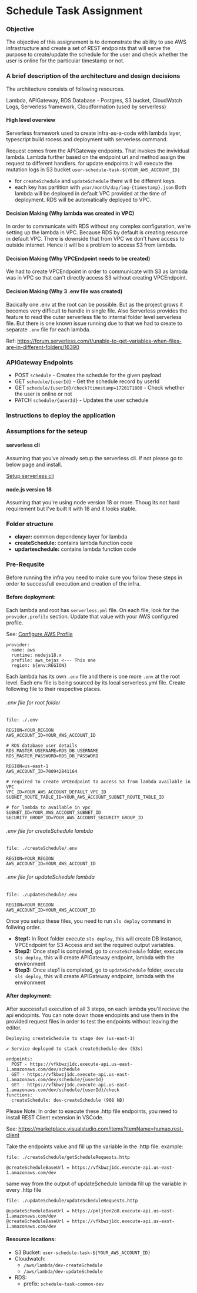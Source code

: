 # Schedule Task Assignment

### Objective

The objective of this assignement is to demonstrate the ability to use AWS infrastructure and create a set of REST endpoints that will serve the purpose to create/update the schedule for the user and check whether the user is online for the particular timestamp or not.

### A brief description of the architecture and design decisions

The architecture consists of following resources.

Lambda, APIGateway, RDS Database - Postgres, S3 bucket, CloudWatch Logs, Serverless framework, Cloudformation (used by serverless)

#### High level overview

Serverless framework used to create infra-as-a-code with lambda layer, typescript build rocess and deployment with serverless command.

Request comes from the APIGateway endpoints. That invokes the invividual lambda. Lambda further based on the endpoint url and method assign the request to different handlers. for update endpoints it will execute the mutation logs in S3 bucket `user-schedule-task-${YOUR_AWS_ACCOUNT_ID}`

- for `createSchedule` and `updateSchedule` there will be different keys.
- each key has partition with `year/month/day/log-{timestamp}.json`
  Both lambda will be deployed in default VPC provided at the time of deployment. RDS will be automatically deployed to VPC.

#### Decision Making (Why lambda was created in VPC)

In order to communicate with RDS without any complex configuration, we're setting up the lambda in VPC. Because RDS by default is creating resource in default VPC. There is downside that from VPC we don't have access to outside internet. Hence it will be a problem to access S3 from lambda.

#### Decision Making (Why VPCEndpoint needs to be created)

We had to create VPCEndpoint in order to communicate with S3 as lambda was in VPC so that can't directly access S3 without creating VPCEndpoint.

#### Decision Making (Why 3 .env file was created)

Bacically one .env at the root can be possible. But as the project grows it becomes very difficult to handle in single file. Also Serverless provides the feature to read the outer serverless file to internal folder level serverless file. But there is one known issue running due to that we had to create to separate `.env` file for each lambda.

Ref: https://forum.serverless.com/t/unable-to-get-variables-when-files-are-in-different-folders/16390

### APIGateway Endpoints

- POST `schedule` - Creates the schedule for the given payload
- GET `schedule/{userId}` - Get the schedule record by userId
- GET `schedule/{userId}/check?timestamp=1720171800` - Check whether the user is online or not
- PATCH `schedule/{userId}` - Updates the user schedule

### Instructions to deploy the application

### Assumptions for the seteup

#### serverless cli

Assuming that you've already setup the serverless cli. If not please go to below page and install.

[Setup serverless cli](https://www.serverless.com/framework/docs-getting-started)

#### node.js version 18

Assuming that you're using node version 18 or more. Thoug its not hard requirement but I've built it with 18 and it looks stable.

### Folder structure

- **clayer:** common dependency layer for lambda
- **createSchedule:** contains lambda function code
- **updarteschedule:** contains lambda function code

### Pre-Requsite

Before running the infra you need to make sure you follow these steps in order to successfull execution and creation of the infra.

#### Before deployment:

Each lambda and root has `serverless.yml` file. On each file, look for the `provider.profile` section. Update that value with your AWS configured profile.

See: [Configure AWS Profile](https://docs.aws.amazon.com/cli/latest/userguide/cli-chap-configure.html)

```
provider:
  name: aws
  runtime: nodejs18.x
  profile: aws_tejas <--- This one
  region: ${env:REGION}
```

Each lambda has its own `.env` file and there is one more `.env` at the root level. Each env file is being sourced by its local serverless.yml file. Create following file to their respective places.

###### .env file for root folder

```.env
file: ./.env

REGION=YOUR_REGION
AWS_ACCOUNT_ID=YOUR_AWS_ACCOUNT_ID

# RDS database user details
RDS_MASTER_USERNAME=RDS_DB_USERNAME
RDS_MASTER_PASSWORD=RDS_DB_PASSWORD

REGION=us-east-1
AWS_ACCOUNT_ID=700942841164

# required to create VPCEndpoint to access S3 from lambda available in VPC
VPC_ID=YOUR_AWS_ACCOUNT_DEFAULT_VPC_ID
SUBNET_ROUTE_TABLE_ID=YOUR_AWS_ACCOUNT_SUBNET_ROUTE_TABLE_ID

# for lambda to available in vpc
SUBNET_ID=YOUR_AWS_ACCOUNT_SUBNET_ID
SECURITY_GROUP_ID=YOUR_AWS_ACCOUNT_SECURITY_GROUP_ID
```

###### .env file for createSchedule lambda

```env
file: ./createSchedule/.env

REGION=YOUR_REGION
AWS_ACCOUNT_ID=YOUR_AWS_ACCOUNT_ID
```

###### .env file for updateSchedule lambda

```env
file: ./updateSchedule/.env

REGION=YOUR_REGION
AWS_ACCOUNT_ID=YOUR_AWS_ACCOUNT_ID
```

Once you setup these files, you need to run `sls deploy` command in follwing order.

- **Step1:** In Root folder execute `sls deploy`, this will create DB Instance, VPCEndpoint for S3 Access and set the required output variables.
- **Step2:** Once step1 is completed, go to `createSchedule` folder, execute `sls deploy`, this will create APIGateway endpoint, lambda with the environment
- **Step3:** Once step1 is completed, go to `updateSchedule` folder, execute `sls deploy`, this will create APIGateway endpoint, lambda with the environment

#### After deployment:

After successfull execution of all 3 steps, on each lambda you'll recieve the api endopints. You can note down those endopints and use them in the provided request files in order to test the endpoints without leaving the editor.

```
Deploying createSchedule to stage dev (us-east-1)

✔ Service deployed to stack createSchedule-dev (53s)

endpoints:
  POST - https://vfkbwzj1dc.execute-api.us-east-1.amazonaws.com/dev/schedule
  GET - https://vfkbwzj1dc.execute-api.us-east-1.amazonaws.com/dev/schedule/{userId}
  GET - https://vfkbwzj1dc.execute-api.us-east-1.amazonaws.com/dev/schedule/{userId}/check
functions:
  createSchedule: dev-createSchedule (908 kB)
```

Please Note: In order to execute these .http file endpoints, you need to install REST Client extension in VSCode.

See: https://marketplace.visualstudio.com/items?itemName=humao.rest-client

Take the endpoints value and fill up the variable in the .http file.
example:

```
file: ./createSchedule/getScheduleRequests.http

@createScheduleBaseUrl = https://vfkbwzj1dc.execute-api.us-east-1.amazonaws.com/dev
```

same way from the output of updateSchedule lambda fill up the variable in every .http file

```
file: ./updateSchedule/updateScheduleRequests.http

@updateScheduleBaseUrl = https://pmljton2o8.execute-api.us-east-1.amazonaws.com/dev
@createScheduleBaseUrl = https://vfkbwzj1dc.execute-api.us-east-1.amazonaws.com/dev
```

#### Resource locations:

- S3 Bucket: `user-schedule-task-${YOUR_AWS_ACCOUNT_ID}`
- Cloudwatch:
  - `/aws/lambda/dev-createSchedule`
  - `/aws/lambda/dev-updateSchedule`
- RDS:
  - prefix: `schedule-task-common-dev`
